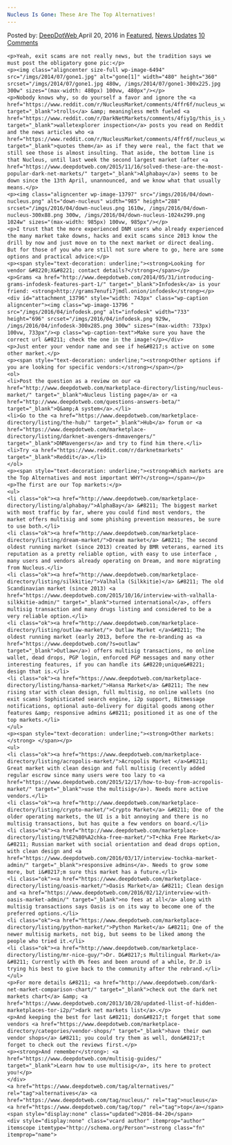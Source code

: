 ```yaml
---
Nucleus Is Gone: These Are The Top Alternatives!
---
```

<article class="post-listing post-13795 post type-post status-publish format-standard has-post-thumbnail hentry  tag-alternatives tag-nucleus tag-top">
    <div class="post-inner">
        <span>Posted by: <a href="https://www.deepdotweb.com/author/admin/" title="">DeepDotWeb </a></span>
    <span>April 20, 2016</span>
    <span>in <a href="https://www.deepdotweb.com/category/deepdot-news/" rel="category tag">Featured</a>, <a href="https://www.deepdotweb.com/category/news-updates/" rel="category tag">News Updates</a></span>
    <span><a href="https://www.deepdotweb.com/2016/04/20/nucleus-top-10-alternatives/#comments">10 Comments</a></span>
    </p>
    <div class="clear"></div>
    
    <p>Yeah, exit scams are not really news, but the tradition says we must post the obligatory gone pic:</p>
    <p><img class="aligncenter size-full wp-image-6494" src="/imgs/2014/07/gone1.jpg" alt="gone[1]" width="480" height="360" srcset="/imgs/2014/07/gone1.jpg 480w, /imgs/2014/07/gone1-300x225.jpg 300w" sizes="(max-width: 480px) 100vw, 480px"/></p>
    <p>Nobody knows why, so do yourself a favor and ignore the <a href="https://www.reddit.com/r/NucleusMarket/comments/4ffr6f/nucleus_was_hacked/" target="_blank">trolls</a> &amp; meaningless meth fueled <a href="https://www.reddit.com/r/DarkNetMarkets/comments/4fiy1g/this_is_why_ive_been_saying_that_nucleus_owner/" target="_blank">walletexplorer inspection</a> posts you read on Reddit and the news articles who <a href="https://www.reddit.com/r/NucleusMarket/comments/4ffr6f/nucleus_was_hacked/" target="_blank">quotes them</a> as if they were real, the fact that we still see those is almost insulting. That aside, the bottom line is that Nucleus, until last week the second largest market (after <a href="https://www.deepdotweb.com/2015/11/16/solved-these-are-the-most-popular-dark-net-markets/" target="_blank">Alphabay</a>) seems to be down since the 13th April, unannounced, and we know what that usually means.</p>
    <p><img class="aligncenter wp-image-13797" src="/imgs/2016/04/down-nucleus.png" alt="down-nucleus" width="985" height="288" srcset="/imgs/2016/04/down-nucleus.png 1610w, /imgs/2016/04/down-nucleus-300x88.png 300w, /imgs/2016/04/down-nucleus-1024x299.png 1024w" sizes="(max-width: 985px) 100vw, 985px"/></p>
    <p>I trust that the more experienced DNM users who already experienced the many market take downs, hacks and exit scams since 2013 know the drill by now and just move on to the next market or direct dealing. But for those of you who are still not sure where to go, here are some options and practical advice:</p>
    <p><span style="text-decoration: underline;"><strong>Looking for vendor &#8220;X&#8221; contact details?</strong></span></p>
    <p>Grams <a href="http://www.deepdotweb.com/2014/05/31/introducing-grams-infodesk-features-part-1/" target="_blank">Infodesk</a> is your friend: <strong>http://grams7enufi7jmdl.onion/infodesk</strong></p>
    <div id="attachment_13796" style="width: 743px" class="wp-caption aligncenter"><img class="wp-image-13796 " src="/imgs/2016/04/infodesk.png" alt="infodesk" width="733" height="696" srcset="/imgs/2016/04/infodesk.png 929w, /imgs/2016/04/infodesk-300x285.png 300w" sizes="(max-width: 733px) 100vw, 733px"/><p class="wp-caption-text">Make sure you have the correct url &#8211; check the one in the image!</p></div>
    <p>Just enter your vendor name and see if he&#8217;s active on some other market.</p>
    <p><span style="text-decoration: underline;"><strong>Other options if you are looking for specific vendors:</strong></span></p>
    <ol>
    <li>Post the question as a review on our <a href="http://www.deepdotweb.com/marketplace-directory/listing/nucleus-market/" target="_blank">Nucleus listing page</a> or <a href="http://www.deepdotweb.com/questions-answers-beta/" target="_blank">Q&amp;A system</a>.</li>
    <li>Go to the <a href="https://www.deepdotweb.com/marketplace-directory/listing/the-hub/" target="_blank">Hub</a> forum or <a href="https://www.deepdotweb.com/marketplace-directory/listing/darknet-avengers-dnmavengers/" target="_blank">DNMavengers</a> and try to find him there.</li>
    <li>Try <a href="https://www.reddit.com/r/darknetmarkets" target="_blank">Reddit</a>.</li>
    </ol>
    <p><span style="text-decoration: underline;"><strong>Which markets are the Top Alternatives and most important WHY?</strong></span></p>
    <p>The first are our Top markets:</p>
    <ul>
    <li class="ok"><a href="http://www.deepdotweb.com/marketplace-directory/listing/alphabay/">AlphaBay</a> &#8211; The biggest market with most traffic by far, where you could find most vendors, the market offers multisig and some phishing prevention measures, be sure to use both.</li>
    <li class="ok"><a href="http://www.deepdotweb.com/marketplace-directory/listing/dream-market/">Dream market</a> &#8211; The second oldest running market (since 2013) created by BMR veterans, earned its reputation as a pretty reliable option, with easy to use interface , many users and vendors already operating on Dream, and more migrating from Nucleus.</li>
    <li class="ok"><a href="http://www.deepdotweb.com/marketplace-directory/listing/silkkitie/">Valhalla (Silkkitie)</a> &#8211; The old Scandinavian market (since 2013) <a href="https://www.deepdotweb.com/2015/10/16/interview-with-valhalla-silkkitie-admin/" target="_blank">turned international</a>, offers multisig transaction and many drugs listing and considered to be a very reliable option.</li>
    <li class="ok"><a href="http://www.deepdotweb.com/marketplace-directory/listing/outlaw-market/"> Outlaw Market </a>&#8211; The oldest running market (early 2013, before the re-branding as <a href="https://www.deepdotweb.com/?s=outlaw" target="_blank">Outlaw</a>) offers multisig transactions, no online wallet, dead drops, PGP login, enforced PGP messages and many other interesting features, if you can handle its &#8220;unique&#8221; design that is.</li>
    <li class="ok"><a href="https://www.deepdotweb.com/marketplace-directory/listing/hansa-market/">Hansa Market</a> &#8211; The new rising star with clean design, full multisig, no online wallets (no exit scams) Sophisticated search engine, i2p support, Bitmessage notifications, optional auto-delivery for digital goods among other features &amp; responsive admins &#8211; positioned it as one of the top markets.</li>
    </ul>
    <p><span style="text-decoration: underline;"><strong>Other markets:</strong> </span></p>
    <ul>
    <li class="ok"><a href="https://www.deepdotweb.com/marketplace-directory/listing/acropolis-market/">Acropolis Market </a>&#8211; Great market with clean design and full multisig (recently added regular escrow since many users were too lazy to <a href="https://www.deepdotweb.com/2015/12/17/how-to-buy-from-acropolis-market/" target="_blank">use the multisig</a>). Needs more active vendors.</li>
    <li class="ok"><a href="http://www.deepdotweb.com/marketplace-directory/listing/crypto-market/">Crypto Market</a> &#8211; One of the older operating markets, the UI is a bit annoying and there is no multisig transactions, but has quite a few vendors on board.</li>
    <li class="ok"><a href="http://www.deepdotweb.com/marketplace-directory/listing/t%E2%80%A2chka-free-market/">T•chka Free Market</a> &#8211; Russian market with social orientation and dead drops option, with clean design and <a href="https://www.deepdotweb.com/2016/03/17/interview-tochka-market-admin/" target="_blank">responsive admins</a>. Needs to grow some more, but i&#8217;m sure this market has a future.</li>
    <li class="ok"><a href="https://www.deepdotweb.com/marketplace-directory/listing/oasis-market/">Oasis Market</a> &#8211; Clean design and <a href="https://www.deepdotweb.com/2016/02/12/interview-with-oasis-market-admin/" target="_blank">no fees at all</a> along with multisig transactions says Oasis is on its way to become one of the preferred options.</li>
    <li class="ok"><a href="https://www.deepdotweb.com/marketplace-directory/listing/python-market/">Python Market</a> &#8211; One of the newer multisig markets, not big, but seems to be liked among the people who tried it.</li>
    <li class="ok"><a href="http://www.deepdotweb.com/marketplace-directory/listing/mr-nice-guy/">Dr. D&#8217;s Multilingual Market</a> &#8211; Currently with 0% fees and been around of a while, Dr.D is trying his best to give back to the community after the rebrand.</li>
    </ul>
    <p>For more details &#8211; <a href="http://www.deepdotweb.com/dark-net-market-comparison-chart/" target="_blank">check out the dark net markets chart</a> &amp; <a href="https://www.deepdotweb.com/2013/10/28/updated-llist-of-hidden-marketplaces-tor-i2p/">dark net markets list</a>.</p>
    <p>And keeping the best for last &#8211; don&#8217;t forget that some vendors <a href="https://www.deepdotweb.com/marketplace-directory/categories/vendor-shops/" target="_blank">have their own vendor shops</a> &#8211; you could try them as well, don&#8217;t forget to check out the reviews first.</p>
    <p><strong>And remember</strong>: <a href="https://www.deepdotweb.com/multisig-guides/" target="_blank">Learn how to use multisig</a>, its here to protect you!</p>
    </div>
    <a href="https://www.deepdotweb.com/tag/alternatives/" rel="tag">alternatives</a> <a href="https://www.deepdotweb.com/tag/nucleus/" rel="tag">nucleus</a> <a href="https://www.deepdotweb.com/tag/top/" rel="tag">top</a></span> <span style="display:none" class="updated">2016-04-20</span>
    <div style="display:none" class="vcard author" itemprop="author" itemscope itemtype="http://schema.org/Person"><strong class="fn" itemprop="name">
    
